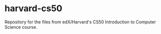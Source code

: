 # harvard-cs50
Repository for the files from edX/Harvard's CS50 Introduction to Computer Science course.
